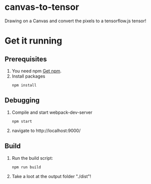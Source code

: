 # canvas-to-tensor
Drawing on a Canvas and convert the pixels to a tensorflow.js tensor!

# Get it running
## Prerequisites
1. You need npm [Get npm](https://www.npmjs.com/get-npm).
2. Install packages
   ```
   npm install
   ```
## Debugging
1. Compile and start webpack-dev-server
   ```
   npm start
   ```
2. navigate to http://localhost:9000/

## Build
1. Run the build script:
   ```
   npm run build
   ```
2. Take a loot at the output folder "./dist"!